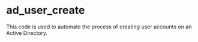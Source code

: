 # ad_user_create
This code is used to automate the process of creating user accounts on an Active Directory. 
